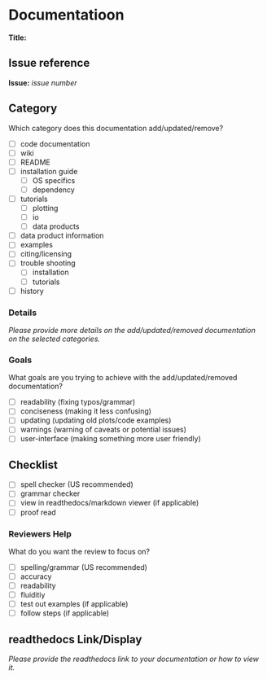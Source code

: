 # Documentatioon 

**Title:** 

## Issue reference

**Issue:** *issue number*

## Category

Which category does this documentation add/updated/remove?
- [ ] code documentation
- [ ] wiki
- [ ] README
- [ ] installation guide
    - [ ] OS specifics
    - [ ] dependency
- [ ] tutorials 
    - [ ] plotting
    - [ ] io
    - [ ] data products 
- [ ] data product information 
- [ ] examples
- [ ] citing/licensing
- [ ] trouble shooting
    - [ ] installation
    - [ ] tutorials
- [ ] history

### Details

*Please provide more details on the add/updated/removed documentation on the selected categories.* 

### Goals

What goals are you trying to achieve with the add/updated/removed documentation? 
- [ ] readability (fixing typos/grammar)
- [ ] conciseness (making it less confusing)
- [ ] updating (updating old plots/code examples)
- [ ] warnings (warning of caveats or potential issues)
- [ ] user-interface (making something more user friendly)

## Checklist

- [ ] spell checker (US recommended)
- [ ] grammar checker
- [ ] view in readthedocs/markdown viewer (if applicable)
- [ ] proof read

### Reviewers Help

What do you want the review to focus on? 
- [ ] spelling/grammar (US recommended)
- [ ] accuracy
- [ ] readability
- [ ] fluiditiy 
- [ ] test out examples (if applicable)
- [ ] follow steps (if applicable)

## **readthedocs** Link/Display

*Please provide the readthedocs link to your documentation or how to view it.* 
